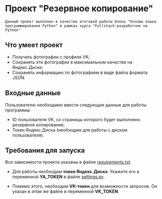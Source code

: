 # Проект "Резервное копирование"

    Данный проект выполнен в качестве итоговой работы блока "Основы языка программирования Python" в рамках курса "Fullstack-разработчик на Python"

## Что умеет проект

* Получать фотографии с профиля VK;
* Сохранять эти фотографии в максимальном качестве на Яндекс.Диске;
* Сохранять информацию по фотографиям в виде файла формата JSON.

## Входные данные
Пользователю необходимо ввести следующие данные для работы программы:

* ID пользователя VK, со страницы которого будет выполнено резервное копирование;
* Токен Яндекс.Диска (необходим для работы с диском пользователя).

## Требования для запуска
Все зависимости проекта указаны в файле [requirements.txt](https://github.com/dunmas/backup-project/blob/master/requirements.txt).

* Для работы необходим **токен Яндекс.Диска**. Укажите его в переменной 
**YA_TOKEN** в 
файле [settings.py](https://github.com/dunmas/backup-project/blob/master/Settings.py). 

* Помимо этого, необходим 
**VK-токен** для возможности запросов. Он указан в этом же файле в переменной 
**VK_TOKEN**.